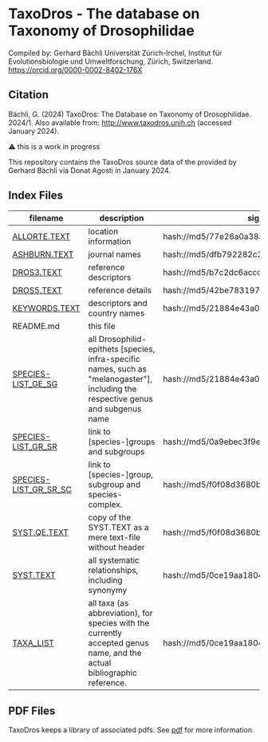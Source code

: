 # TaxoDros - The database on Taxonomy of Drosophilidae

Compiled by:
Gerhard Bächli 
Universität Zürich-Irchel, Institut für Evolutionsbiologie und Umweltforschung, Zürich, Switzerland.
https://orcid.org/0000-0002-8402-176X

## Citation

Bächli, G. (2024) TaxoDros: The Database on Taxonomy of Drosophilidae. 2024/1. Also available from: http://www.taxodros.unih.ch (accessed January 2024).

:warning: this is a work in progress 

This repository contains the TaxoDros source data of the provided by Gerhard Bächli via Donat Agosti in January 2024.


## Index Files 

 filename | description | signature 
 --- | --- | ---
 [ALLORTE.TEXT](ALLORTE.TEXT) | location information | hash://md5/77e26a0a38a282bb551a90e49c09693c
 [ASHBURN.TEXT](ASHBURN.TEXT) | journal names | hash://md5/dfb792282c3df43a4a4d3075b126087f
 [DROS3.TEXT](DROS3.TEXT) | reference descriptors | hash://md5/b7c2dc6accc3f41fa7eb4b37784d0dab
 [DROS5.TEXT](DROS5.TEXT) | reference details | hash://md5/42be783197504a12172920a7edc7cbfd
 [KEYWORDS.TEXT](KEYWORDS.TEXT) | descriptors and country names | hash://md5/21884e43a0cc0728badd1b259e2f0191
 README.md | this file |
 [SPECIES-LIST_GE_SG](SPECIES-LIST_GE_SG) | all Drosophilid-epithets [species, infra-specific names, such as "melanogaster"], including the respective genus and  subgenus name | hash://md5/21884e43a0cc0728badd1b259e2f0191
 [SPECIES-LIST_GR_SR](SPECIES-LIST_GR_SR) | link to [species-]groups and subgroups | hash://md5/0a9ebec3f9e7232de32984968323b0c2
 [SPECIES-LIST_GR_SR_SC](SPECIES-LIST_GR_SR_SC) |  link to [species-]group, subgroup and species-complex. | hash://md5/f0f08d3680b7c2aedede94af3ae17b52
 [SYST.QE.TEXT](SYST.QE.TEXT) |  copy of the SYST.TEXT as a mere text-file without header | hash://md5/f0f08d3680b7c2aedede94af3ae17b52
 [SYST.TEXT](SYST.TEXT) |  all systematic relationships, including synonymy | hash://md5/0ce19aa18040c8ea36b1a4e9ff29e376
 [TAXA_LIST](TAXA_LIST) | all taxa (as abbreviation), for species with the currently accepted genus name, and the actual bibliographic reference.  | hash://md5/0ce19aa18040c8ea36b1a4e9ff29e376


## PDF Files

TaxoDros keeps a library of associated pdfs. See [pdf](pdf/) for more information.
